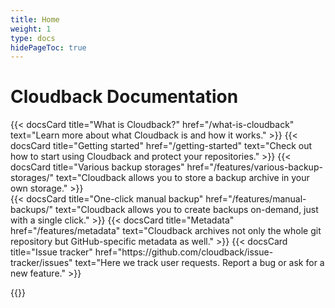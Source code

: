 ```yaml
---
title: Home
weight: 1
type: docs
hidePageToc: true
---
```


# Cloudback Documentation

<div class="flex-row-to-column">
{{< docsCard 
  title="What is Cloudback?"
  href="/what-is-cloudback"
  text="Learn more about what Cloudback is and how it works." >}}
{{< docsCard 
  title="Getting started"
  href="/getting-started"
  text="Check out how to start using Cloudback and protect your repositories." >}}
{{< docsCard 
  title="Various backup storages"
  href="/features/various-backup-storages/"
  text="Cloudback allows you to store a backup archive in your own storage." >}}
</div>
<div class="flex-row-to-column pb-5">
{{< docsCard 
  title="One-click manual backup"
  href="/features/manual-backups/"
  text="Cloudback allows you to create backups on-demand, just with a single click." >}}
{{< docsCard 
  title="Metadata"
  href="/features/metadata"
  text="Cloudback archives not only the whole git repository but GitHub-specific metadata as well." >}}
{{< docsCard 
  title="Issue tracker"
  href="https://github.com/cloudback/issue-tracker/issues"
  text="Here we track user requests. Report a bug or ask for a new feature." >}}
</div>

{{<recentPosts>}}
